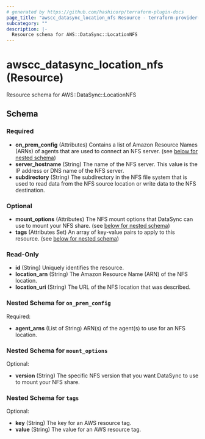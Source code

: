 ```yaml
---
# generated by https://github.com/hashicorp/terraform-plugin-docs
page_title: "awscc_datasync_location_nfs Resource - terraform-provider-awscc"
subcategory: ""
description: |-
  Resource schema for AWS::DataSync::LocationNFS
---
```


# awscc_datasync_location_nfs (Resource)

Resource schema for AWS::DataSync::LocationNFS



<!-- schema generated by tfplugindocs -->
## Schema

### Required

- **on_prem_config** (Attributes) Contains a list of Amazon Resource Names (ARNs) of agents that are used to connect an NFS server. (see [below for nested schema](#nestedatt--on_prem_config))
- **server_hostname** (String) The name of the NFS server. This value is the IP address or DNS name of the NFS server.
- **subdirectory** (String) The subdirectory in the NFS file system that is used to read data from the NFS source location or write data to the NFS destination.

### Optional

- **mount_options** (Attributes) The NFS mount options that DataSync can use to mount your NFS share. (see [below for nested schema](#nestedatt--mount_options))
- **tags** (Attributes Set) An array of key-value pairs to apply to this resource. (see [below for nested schema](#nestedatt--tags))

### Read-Only

- **id** (String) Uniquely identifies the resource.
- **location_arn** (String) The Amazon Resource Name (ARN) of the NFS location.
- **location_uri** (String) The URL of the NFS location that was described.

<a id="nestedatt--on_prem_config"></a>
### Nested Schema for `on_prem_config`

Required:

- **agent_arns** (List of String) ARN(s) of the agent(s) to use for an NFS location.


<a id="nestedatt--mount_options"></a>
### Nested Schema for `mount_options`

Optional:

- **version** (String) The specific NFS version that you want DataSync to use to mount your NFS share.


<a id="nestedatt--tags"></a>
### Nested Schema for `tags`

Optional:

- **key** (String) The key for an AWS resource tag.
- **value** (String) The value for an AWS resource tag.


